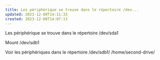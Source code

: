 ```yaml
---
title: Les périphérique se trouve dans le répertoire /dev...
updated: 2023-12-08T14:11:33
created: 2023-12-08T14:07:13
---
```


Les périphérique se trouve dans le répertoire /dev/sda1

Mount /dev/sdb1

Voir les périphériques dans le répertoire /dev/sdb1/
/home/second-drive/

